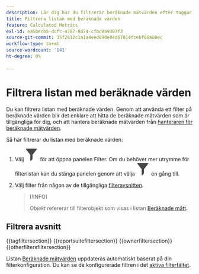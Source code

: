 ```yaml
---
description: Lär dig hur du filtrerar beräknade mätvärden efter taggar, rapportserie, ägare och andra filter.
title: Filtrera listan med beräknade värden
feature: Calculated Metrics
exl-id: ea5becb5-dcfc-4787-8d74-cfbc8a9387f3
source-git-commit: 35f2812c1a1a4eed090e04d67014fcebf88a80ec
workflow-type: tm+mt
source-wordcount: '141'
ht-degree: 0%

---
```


# Filtrera listan med beräknade värden

Du kan filtrera listan med beräknade värden. Genom att använda ett filter på beräknade värden blir det enklare att hitta de beräknade mätvärden som är tillgängliga för dig, och att hantera beräknade mätvärden från [hanteraren för beräknade mätvärden](cm-manager.md).


Så här filtrerar du listan med beräknade värden:

1. Välj ![Filter](/help/assets/icons/Filter.svg) för att öppna panelen Filter. Om du behöver mer utrymme för filterlistan kan du stänga panelen genom att välja ![Filter](/help/assets/icons/Filter.svg) en gång till.
1. Välj filter från någon av de tillgängliga [filteravsnitten](#filter-sections).

   >[!INFO]
   >
   >*Objekt* refererar till filterobjekt som visas i listan [Beräknade mått](cm-manager.md#filters-list).
   > 

## Filtrera avsnitt

{{tagfiltersection}}
{{reportsuitefiltersection}}
{{ownerfiltersection}}
{{otherfiltersfiltersection}}


Listan [Beräknade mätvärden](cm-manager.md#filters-list) uppdateras automatiskt baserat på din filterkonfiguration. Du kan se de konfigurerade filtren i det [aktiva filterfältet](cm-manager.md#active-filter-bar).



<!--
# Filter calculated metrics

Filter by tags, owners, and other filters (Show All, Mine, Shared With me, Favorites, and Approved.)

Filtering makes it easier to search for calculated metrics in the segment rail.

1. In Adobe Analytics, select the **[!UICONTROL Components]** tab, then select **[!UICONTROL Calculated metrics]**. 

1. In the Calculated metrics manager, click the **[!UICONTROL Filters]** icon:  ![](https://spectrum.adobe.com/static/icons/workflow_18/Smock_Filter_18_N.svg)

   ![](assets/filtering.png)

1. The following filters are available:

   |  Filter Name  | Description  |
   |---|---|
   |  Tags  |Lets you filter on calculated metrics with specific [tags](/help/components/c-calcmetrics/c-workflow/cm-workflow/cm-tagging.md). The Tags column is shown by default.  |
   |  Owners  | Lets you filter calculated metrics by owner.  |
   | Report suite | Lets you filter calculated metrics by report suite. |
   |  Other Filters > Show All  | **(Admin only)** Shows all calculated metrics, their owner, and the last date they were modified.  |
   |  Other Filters > Mine  | Shows all calculated metrics that you own.  |
   |  Other Filters > Shared with me  |Shows all calculated metrics that others [shared](/help/components/c-calcmetrics/c-workflow/cm-workflow/cm-sharing.md) with you.  |
   |  Other Filters > Favorites  |Shows all calculated metrics you marked as [Favorites](/help/components/segmentation/segmentation-workflow/t-seg-favorite.md).  |
   |  Other Filters > Approved  |Shows all officially [approved](/help/components/c-calcmetrics/c-workflow/cm-workflow/cm-approving.md) calculated metrics.  |
   |  Search calculated metrics  | Lets you search for calculated metrics by name.  |

   -->
